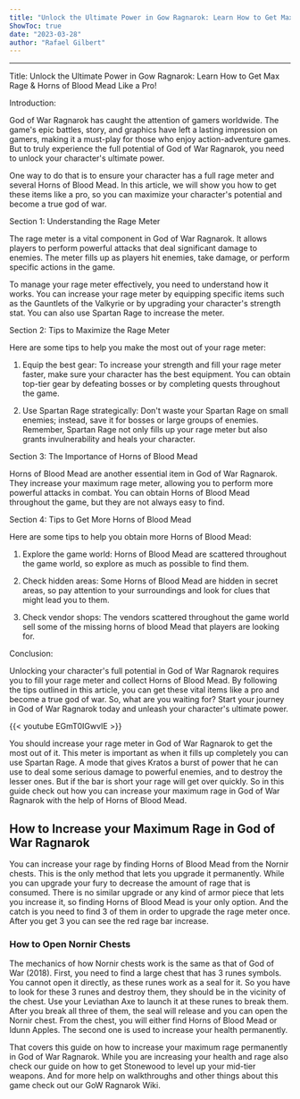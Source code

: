 ```yaml
---
title: "Unlock the Ultimate Power in Gow Ragnarok: Learn How to Get Max Rage & Horns of Blood Mead Like a Pro!"
ShowToc: true 
date: "2023-03-28"
author: "Rafael Gilbert"
---
```

*****
Title: Unlock the Ultimate Power in Gow Ragnarok: Learn How to Get Max Rage & Horns of Blood Mead Like a Pro!

Introduction:

God of War Ragnarok has caught the attention of gamers worldwide. The game's epic battles, story, and graphics have left a lasting impression on gamers, making it a must-play for those who enjoy action-adventure games. But to truly experience the full potential of God of War Ragnarok, you need to unlock your character's ultimate power.

One way to do that is to ensure your character has a full rage meter and several Horns of Blood Mead. In this article, we will show you how to get these items like a pro, so you can maximize your character's potential and become a true god of war.

Section 1: Understanding the Rage Meter

The rage meter is a vital component in God of War Ragnarok. It allows players to perform powerful attacks that deal significant damage to enemies. The meter fills up as players hit enemies, take damage, or perform specific actions in the game.

To manage your rage meter effectively, you need to understand how it works. You can increase your rage meter by equipping specific items such as the Gauntlets of the Valkyrie or by upgrading your character's strength stat. You can also use Spartan Rage to increase the meter.

Section 2: Tips to Maximize the Rage Meter

Here are some tips to help you make the most out of your rage meter:

1. Equip the best gear: To increase your strength and fill your rage meter faster, make sure your character has the best equipment. You can obtain top-tier gear by defeating bosses or by completing quests throughout the game.

2. Use Spartan Rage strategically: Don't waste your Spartan Rage on small enemies; instead, save it for bosses or large groups of enemies. Remember, Spartan Rage not only fills up your rage meter but also grants invulnerability and heals your character.

Section 3: The Importance of Horns of Blood Mead

Horns of Blood Mead are another essential item in God of War Ragnarok. They increase your maximum rage meter, allowing you to perform more powerful attacks in combat. You can obtain Horns of Blood Mead throughout the game, but they are not always easy to find.

Section 4: Tips to Get More Horns of Blood Mead

Here are some tips to help you obtain more Horns of Blood Mead:

1. Explore the game world: Horns of Blood Mead are scattered throughout the game world, so explore as much as possible to find them.

2. Check hidden areas: Some Horns of Blood Mead are hidden in secret areas, so pay attention to your surroundings and look for clues that might lead you to them.

3. Check vendor shops: The vendors scattered throughout the game world sell some of the missing horns of blood Mead that players are looking for.

Conclusion:

Unlocking your character's full potential in God of War Ragnarok requires you to fill your rage meter and collect Horns of Blood Mead. By following the tips outlined in this article, you can get these vital items like a pro and become a true god of war. So, what are you waiting for? Start your journey in God of War Ragnarok today and unleash your character's ultimate power.

{{< youtube EGmT0IGwvIE >}} 



You should increase your rage meter in God of War Ragnarok to get the most out of it. This meter is important as when it fills up completely you can use Spartan Rage. A mode that gives Kratos a burst of power that he can use to deal some serious damage to powerful enemies, and to destroy the lesser ones. But if the bar is short your rage will get over quickly. So in this guide check out how you can increase your maximum rage in God of War Ragnarok with the help of Horns of Blood Mead.
 
## How to Increase your Maximum Rage in God of War Ragnarok
 
You can increase your rage by finding Horns of Blood Mead from the Nornir chests. This is the only method that lets you upgrade it permanently. While you can upgrade your fury to decrease the amount of rage that is consumed. There is no similar upgrade or any kind of armor piece that lets you increase it, so finding Horns of Blood Mead is your only option. And the catch is you need to find 3 of them in order to upgrade the rage meter once. After you get 3 you can see the red rage bar increase.
 
### How to Open Nornir Chests
 
The mechanics of how Nornir chests work is the same as that of God of War (2018). First, you need to find a large chest that has 3 runes symbols. You cannot open it directly, as these runes work as a seal for it. So you have to look for these 3 runes and destroy them, they should be in the vicinity of the chest. Use your Leviathan Axe to launch it at these runes to break them. After you break all three of them, the seal will release and you can open the Nornir chest. From the chest, you will either find Horns of Blood Mead or Idunn Apples. The second one is used to increase your health permanently.
 
That covers this guide on how to increase your maximum rage permanently in God of War Ragnarok. While you are increasing your health and rage also check our guide on how to get Stonewood to level up your mid-tier weapons. And for more help on walkthroughs and other things about this game check out our GoW Ragnarok Wiki.




